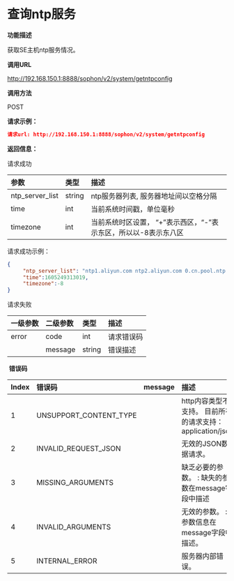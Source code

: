 # 查询ntp服务 #

**功能描述**

获取SE主机ntp服务情况。

**调用URL**

http://192.168.150.1:8888/sophon/v2/system/getntpconfig

**调用方法**

POST

**请求示例：**

```json
请求url: http://192.168.150.1:8888/sophon/v2/system/getntpconfig
```

**返回信息：**

请求成功

| 参数            | 类型   | 描述                                                         |
| :-------------- | :----- | :----------------------------------------------------------- |
| ntp_server_list | string | ntp服务器列表,  服务器地址间以空格分隔                       |
| time            | int    | 当前系统时间戳，单位毫秒                                     |
| timezone        | int    | 当前系统时区设置， “+”表示西区，“-”表示东区，所以以-8表示东八区 |

请求成功示例：

```json
{
     "ntp_server_list": "ntp1.aliyun.com ntp2.aliyun.com 0.cn.pool.ntp.org 1.cn.pool.ntp.org",
     "time":1605249313019,
     "timezone":-8
}

```

请求失败

| 一级参数 | 二级参数 | 类型   | 描述       |
| :------- | :------- | :----- | :--------- |
| error    | code     | int    | 请求错误码 |
|          | message  | string | 错误描述   |

​    **错误码**

| Index | 错误码                 | message | 描述                                                      |
| :---- | :--------------------- | :------ | :-------------------------------------------------------- |
| 1     | UNSUPPORT_CONTENT_TYPE |         | http内容类型不支持。 目前所有的请求支持：application/json |
| 2     | INVALID_REQUEST_JSON   |         | 无效的JSON数据请求。                                      |
| 3     | MISSING_ARGUMENTS      |         | 缺乏必要的参数。 : 缺失的参数在message字段中描述          |
| 4     | INVALID_ARGUMENTS      |         | 无效的参数。 : 参数信息在message字段中描述。              |
| 5     | INTERNAL_ERROR         |         | 服务器内部错误。                                          |